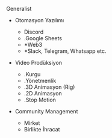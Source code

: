 
Generalist
- Otomasyon Yazılımı
    - Discord
    - .Google Sheets
    - *Web3
    - *Slack, Telegram, Whatsapp etc.

- Video Prodüksiyon
    - .Kurgu
    - .Yönetmenlik
    - .3D Animasyon (Rig)
    - .2D Animasyon 
    - .Stop Motion

- Community Management
    - Mirket
    - Birlikte İhracat
